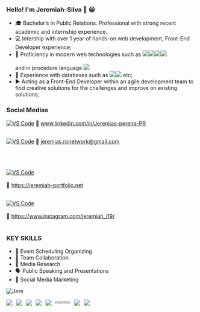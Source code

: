### Hello! I'm Jeremiah-Silva 👋 😀

- :mortar_board: Bachelor’s in Public Relations. Professional with strong recent academic and internship experience.
- :computer: Intership with over 1 year of hands-on web development, Front-End Developer experience;
- :iphone: Proficiency in modern web technologies such as <a href="" target="_blank"><img src="https://img.shields.io/badge/React-61DAFB.svg?style=for-the-badge&logo=React&logoColor=black" target="_blank"><a href="" target="_blank"><img src="https://img.shields.io/badge/JavaScript-F7DF1E.svg?style=for-the-badge&logo=JavaScript&logoColor=black" target="_blank"></a><a href="" target="_blank"><img src="https://img.shields.io/badge/HTML5-E34F26.svg?style=for-the-badge&logo=HTML5&logoColor=white" target="_blank"></a><a href="" target="_blank"><img src="https://img.shields.io/badge/CSS3-1572B6.svg?style=for-the-badge&logo=CSS3&logoColor=white" target="_blank"></a></a><br></br>and in procedure language <a href="" target="_blank"><img src="https://img.shields.io/badge/COBOL-0A2B3D.svg?style=for-the-badge&logo=none" target="_blank"></a>
- :file_folder: Experience with databases such as <a href="" target="_blank"><img src="https://img.shields.io/badge/MongoDB-47A248.svg?style=for-the-badge&logo=mongodb&logoColor=white" target="_blank"></a><a href="" target="_blank"><img src="https://img.shields.io/badge/MySQL-4479A1.svg?style=for-the-badge&logo=mysql&logoColor=white" target="_blank"></a> etc;
- :arrow_forward: Acting as a Front-End Developer within an agile development team to find creative solutions for the challenges and improve on existing solutions;

### Social Medias

<a href="https://linkedin.com/in/jeremiah-silva-ca9" target="_blank"><img src="https://raw.githubusercontent.com/rahuldkjain/github-profile-readme-generator/master/src/images/icons/Social/linked-in-alt.svg" width="40" alt="VS Code"></a> :link: www.linkedin.com/in/Jeremias-pereira-PR<br></br>

<a href = "mailto:jeremias.rpnetwork@gmail.com"><img src=https://github.com/rahuldkjain/github-profile-readme-generator/blob/master/src/images/icons/Social/codeforces.svg width="40" alt="VS Code"></a><b></b> :link: jeremias.rpnetwork@gmail.com <br></br>

<br></br>
<a href="https://jeremiah-portfolio.net" target="_blank"><img src="https://github.com/rahuldkjain/github-profile-readme-generator/blob/master/src/images/icons/Social/codesandbox.svg" width="40" alt="VS Code"></a><br></br>:link: https://jeremiah-portfolio.net <br></br>

<a href="https://www.instagram.com/jeremiah_i19/" target="_blank"><img src="https://github.com/rahuldkjain/github-profile-readme-generator/blob/master/src/images/icons/Social/instagram.svg" width="40" alt="VS Code"></a><br></br> :link: https://www.instagram.com/jeremiah_i19/<br></br>


### KEY SKILLS
-	:date: Event Scheduling Organizing
-	:busts_in_silhouette: Team Collaboration
-   :satellite: Media Research
-   :speaking_head: Public Speaking and Presentations
-   :iphone: Social Media Marketing


<!-- <h2>:blue_car: <a href="https://jeremiah-portfolio.vercel.app/"> Portfolio </a></h2> -->

![Jere](https://user-images.githubusercontent.com/108309798/183326549-3aa58c91-1783-4763-ad2f-36007915bf11.svg)


<div style="display: flex; align-items: center;">
    <a href="#" style="margin-right: 10px;">
        <img src="https://github.com/rahuldkjain/github-profile-readme-generator/blob/master/src/images/icons/FrontendDevelopment/reactjs.svg" width="40">
    </a>
    <a href="#" style="margin-right: 10px;">
        <img src="https://github.com/rahuldkjain/github-profile-readme-generator/blob/master/src/images/icons/FrontendDevelopment/css.svg" width="40">
    </a>
    <a href="#" style="margin-right: 10px;">
        <img src="https://github.com/rahuldkjain/github-profile-readme-generator/blob/master/src/images/icons/FrontendDevelopment/html.svg" width="40">
    </a>
    <a href="#" style="margin-right: 10px;">
        <img src="https://github.com/rahuldkjain/github-profile-readme-generator/blob/master/src/images/icons/BackendDevelopment/nodejs.svg" width="40">
    </a>
    <a href="#" style="margin-right: 10px;">
        <img src="https://github.com/rahuldkjain/github-profile-readme-generator/blob/master/src/images/icons/ProgrammingLanguages/javascript.svg" width="40">
    </a>
    <a href="#" style="margin-right: 10px;">
        <img src="https://github.com/rahuldkjain/github-profile-readme-generator/blob/master/src/images/icons/BackendDevelopment/express.svg" width="40">
    </a>
    <a href="#" style="margin-right: 10px;">
        <img src="https://github.com/rahuldkjain/github-profile-readme-generator/blob/master/src/images/icons/Database/mongodb.svg" width="40">
    </a>
    <a href="#" style="margin-right: 10px;">
        <img src="https://github.com/rahuldkjain/github-profile-readme-generator/blob/master/src/images/icons/Social/github.svg" width="40">
    </a>
</div>

